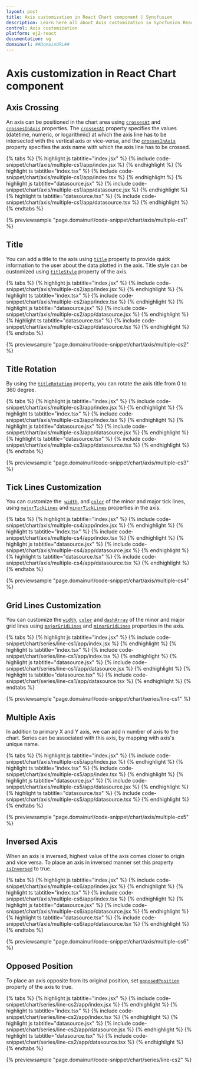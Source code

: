 ```yaml
---
layout: post
title: Axis customization in React Chart component | Syncfusion
description: Learn here all about Axis customization in Syncfusion React Chart component of Syncfusion Essential JS 2 and more.
control: Axis customization 
platform: ej2-react
documentation: ug
domainurl: ##DomainURL##
---
```


# Axis customization in React Chart component

## Axis Crossing

An axis can be positioned in the chart area using [`crossesAt`](https://ej2.syncfusion.com/react/documentation/api/chart/axisModel/#crossesat) and [`crossesInAxis`](https://ej2.syncfusion.com/react/documentation/api/chart/axisModel/#crossesinaxis) properties. The [`crossesAt`](https://ej2.syncfusion.com/react/documentation/api/chart/axisModel/#crossesat) property specifies the values (datetime, numeric, or logarithmic) at which the axis line has to be intersected with the vertical axis or vice-versa, and the [`crossesInAxis`](https://ej2.syncfusion.com/react/documentation/api/chart/axisModel/#crossesinaxis) property specifies the axis name with which the axis line has to be crossed.

{% tabs %}
{% highlight js tabtitle="index.jsx" %}
{% include code-snippet/chart/axis/multiple-cs1/app/index.jsx %}
{% endhighlight %}
{% highlight ts tabtitle="index.tsx" %}
{% include code-snippet/chart/axis/multiple-cs1/app/index.tsx %}
{% endhighlight %}
{% highlight js tabtitle="datasource.jsx" %}
{% include code-snippet/chart/axis/multiple-cs1/app/datasource.jsx %}
{% endhighlight %}
{% highlight ts tabtitle="datasource.tsx" %}
{% include code-snippet/chart/axis/multiple-cs1/app/datasource.tsx %}
{% endhighlight %}
{% endtabs %}

{% previewsample "page.domainurl/code-snippet/chart/axis/multiple-cs1" %}

## Title

You can add a title to the axis using [`title`](https://ej2.syncfusion.com/react/documentation/api/chart/axisModel/#title) property to provide quick information to the user about the data plotted in the axis. Title style can be customized using [`titleStyle`](https://ej2.syncfusion.com/react/documentation/api/chart/axisModel/#titlestyle) property of the axis.

{% tabs %}
{% highlight js tabtitle="index.jsx" %}
{% include code-snippet/chart/axis/multiple-cs2/app/index.jsx %}
{% endhighlight %}
{% highlight ts tabtitle="index.tsx" %}
{% include code-snippet/chart/axis/multiple-cs2/app/index.tsx %}
{% endhighlight %}
{% highlight js tabtitle="datasource.jsx" %}
{% include code-snippet/chart/axis/multiple-cs2/app/datasource.jsx %}
{% endhighlight %}
{% highlight ts tabtitle="datasource.tsx" %}
{% include code-snippet/chart/axis/multiple-cs2/app/datasource.tsx %}
{% endhighlight %}
{% endtabs %}

{% previewsample "page.domainurl/code-snippet/chart/axis/multiple-cs2" %}

## Title Rotation

By using the [`titleRotation`](https://ej2.syncfusion.com/react/documentation/api/chart/axis/#titlerotation) property, you can rotate the axis title from 0 to 360 degree.

{% tabs %}
{% highlight js tabtitle="index.jsx" %}
{% include code-snippet/chart/axis/multiple-cs3/app/index.jsx %}
{% endhighlight %}
{% highlight ts tabtitle="index.tsx" %}
{% include code-snippet/chart/axis/multiple-cs3/app/index.tsx %}
{% endhighlight %}
{% highlight js tabtitle="datasource.jsx" %}
{% include code-snippet/chart/axis/multiple-cs3/app/datasource.jsx %}
{% endhighlight %}
{% highlight ts tabtitle="datasource.tsx" %}
{% include code-snippet/chart/axis/multiple-cs3/app/datasource.tsx %}
{% endhighlight %}
{% endtabs %}

{% previewsample "page.domainurl/code-snippet/chart/axis/multiple-cs3" %}

## Tick Lines Customization

You can customize the  [`width`](https://ej2.syncfusion.com/react/documentation/api/chart/majorTickLinesModel/#width), and [`color`](https://ej2.syncfusion.com/react/documentation/api/chart/majorTickLinesModel/#color) of the minor and major tick lines, using [`majorTickLines`](https://ej2.syncfusion.com/react/documentation/api/chart/axisModel/#majorticklines) and [`minorTickLines`](https://ej2.syncfusion.com/react/documentation/api/chart/axisModel/#minorticklines) properties in the axis.

{% tabs %}
{% highlight js tabtitle="index.jsx" %}
{% include code-snippet/chart/axis/multiple-cs4/app/index.jsx %}
{% endhighlight %}
{% highlight ts tabtitle="index.tsx" %}
{% include code-snippet/chart/axis/multiple-cs4/app/index.tsx %}
{% endhighlight %}
{% highlight js tabtitle="datasource.jsx" %}
{% include code-snippet/chart/axis/multiple-cs4/app/datasource.jsx %}
{% endhighlight %}
{% highlight ts tabtitle="datasource.tsx" %}
{% include code-snippet/chart/axis/multiple-cs4/app/datasource.tsx %}
{% endhighlight %}
{% endtabs %}

{% previewsample "page.domainurl/code-snippet/chart/axis/multiple-cs4" %}

## Grid Lines Customization

You can customize the [`width`](https://ej2.syncfusion.com/react/documentation/api/chart/majorGridLinesModel/#width), [`color`](https://ej2.syncfusion.com/react/documentation/api/chart/majorGridLinesModel/#color) and [`dashArray`](https://ej2.syncfusion.com/react/documentation/api/chart/majorGridLinesModel/#dasharray) of the minor and major grid lines using [`majorGridLines`](https://ej2.syncfusion.com/react/documentation/api/chart/axisModel/#majorgridlines) and [`minorGridLines`](https://ej2.syncfusion.com/react/documentation/api/chart/axisModel/#minorgridlines) properties in the axis.

{% tabs %}
{% highlight js tabtitle="index.jsx" %}
{% include code-snippet/chart/series/line-cs1/app/index.jsx %}
{% endhighlight %}
{% highlight ts tabtitle="index.tsx" %}
{% include code-snippet/chart/series/line-cs1/app/index.tsx %}
{% endhighlight %}
{% highlight js tabtitle="datasource.jsx" %}
{% include code-snippet/chart/series/line-cs1/app/datasource.jsx %}
{% endhighlight %}
{% highlight ts tabtitle="datasource.tsx" %}
{% include code-snippet/chart/series/line-cs1/app/datasource.tsx %}
{% endhighlight %}
{% endtabs %}

{% previewsample "page.domainurl/code-snippet/chart/series/line-cs1" %}

## Multiple Axis

In addition to primary X and Y axis, we can add n number of axis to the chart. Series can be associated with this axis, by mapping with axis's unique name.

{% tabs %}
{% highlight js tabtitle="index.jsx" %}
{% include code-snippet/chart/axis/multiple-cs5/app/index.jsx %}
{% endhighlight %}
{% highlight ts tabtitle="index.tsx" %}
{% include code-snippet/chart/axis/multiple-cs5/app/index.tsx %}
{% endhighlight %}
{% highlight js tabtitle="datasource.jsx" %}
{% include code-snippet/chart/axis/multiple-cs5/app/datasource.jsx %}
{% endhighlight %}
{% highlight ts tabtitle="datasource.tsx" %}
{% include code-snippet/chart/axis/multiple-cs5/app/datasource.tsx %}
{% endhighlight %}
{% endtabs %}

{% previewsample "page.domainurl/code-snippet/chart/axis/multiple-cs5" %}

## Inversed Axis

When an axis is inversed, highest value of the axis comes closer to origin and vice versa. To place an axis in inversed manner set this property [`isInversed`](https://ej2.syncfusion.com/react/documentation/api/chart/axisModel/#isinversed) to true.

{% tabs %}
{% highlight js tabtitle="index.jsx" %}
{% include code-snippet/chart/axis/multiple-cs6/app/index.jsx %}
{% endhighlight %}
{% highlight ts tabtitle="index.tsx" %}
{% include code-snippet/chart/axis/multiple-cs6/app/index.tsx %}
{% endhighlight %}
{% highlight js tabtitle="datasource.jsx" %}
{% include code-snippet/chart/axis/multiple-cs6/app/datasource.jsx %}
{% endhighlight %}
{% highlight ts tabtitle="datasource.tsx" %}
{% include code-snippet/chart/axis/multiple-cs6/app/datasource.tsx %}
{% endhighlight %}
{% endtabs %}

{% previewsample "page.domainurl/code-snippet/chart/axis/multiple-cs6" %}

## Opposed Position

To place an axis opposite from its original position, set [`opposedPosition`](https://ej2.syncfusion.com/react/documentation/api/chart/axisModel/#opposedposition) property of the axis to true.

{% tabs %}
{% highlight js tabtitle="index.jsx" %}
{% include code-snippet/chart/series/line-cs2/app/index.jsx %}
{% endhighlight %}
{% highlight ts tabtitle="index.tsx" %}
{% include code-snippet/chart/series/line-cs2/app/index.tsx %}
{% endhighlight %}
{% highlight js tabtitle="datasource.jsx" %}
{% include code-snippet/chart/series/line-cs2/app/datasource.jsx %}
{% endhighlight %}
{% highlight ts tabtitle="datasource.tsx" %}
{% include code-snippet/chart/series/line-cs2/app/datasource.tsx %}
{% endhighlight %}
{% endtabs %}

{% previewsample "page.domainurl/code-snippet/chart/series/line-cs2" %}